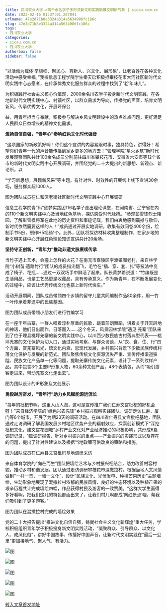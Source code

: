 ```yaml
---
title: 四川农业大学->两千余名学子多形式新文明实践助推文明新气象 | sicau.com.cn
date: 2023-02-16 01:37:01.287841
urlname: 47e2d71b8e3324a314a5634986fc186c
slug: 47e2d71b8e3324a314a5634986fc186c
tags: 
- 四川农业大学
categories:
- sicau.com.cn
- 四川农业大学
authorbox: false
sidebar: false
---
```

“以活动为载体‘举旗帜、聚民心、育新人、兴文化、展形象’，让老百姓在各种文化活动中感受幸福。”我校信息工程学院学生秦天启积极担攀枝花市大河社区新时代文明实践中心志愿者，在传承优秀文化服务群众的过程中找到了‘老’年味儿”。

为积极践行社会主义核心价值观，2000余名川农学子投身新时代文明实践，在各地新时代文明实践中心、村镇社区，以群众需求为导向，传播党的声音，培育文明新风，传承优秀文化，开展环保公
<!--more-->
益，用青年担当与奉献，积极参与解决乡风文明建设中的热点难点问题，更好满足人民群众日益增长的精神文化需求。

**激扬自信自强，“青年心”奏响红色文化时代强音**

“这项国家的新政策好啊！你们这个宣讲的内容紧跟时事，独具特色，讲得好！希望你们青年一代的声音能传播到家乡更多的地方去！”管理学院“星火乡筑”新时代发展观察团队共计100余名成员分别前往四川省攀枝花市、安徽省六安市等12个省市的新时代文明实践中心开展调研，并围绕党的二十大提出的新思想、新观点、新论断，以

“学习新思想，展现新风采”等主题，有针对性、时效性的开展线上线下宣讲30余场，服务群众超1000人。

图为团队成员在仁和区老街社区新时代文明实践中心开展调研

信息工程学院青“码”逐梦实践团116名学子走出理论课堂，在河南省、辽宁省在内的110个新文明实践中心及当地红色基地，探访感受时代脉搏。“参观彭雪锋烈士陵园，了解彭雪枫将军在此地的历史资料和事迹记载，我们由衷地感到震撼与敬仰，新时代依然需要这样的人！”成员通过开展实地调研，收集有效问卷400余份，绘制手书5份，制作H5视频1个。此外，团队将探访材料收集整理制作，在家乡地的新文明实践中心开展红色理论知识宣讲共计20余场。

**坚持守正创新，“青年力”推动非遗文脉赓续传承**

当竹子遇上艺术，会撞上怎样的火花？在南充市嘉陵区李渡镇阁老村，来自林学院“小树苗·遗路竹行”团队的成员指尖翻飞，毛竹在“插、穿、套、扎”等技法中变成了椅子、花瓶......通过一双双巧手中鲜活了起来。队长黄梦希说道：“竹编既是生活用品，也是工艺品更是收藏品，具有传承意义。作为新青年，在不断发展变化的过程中，应该让优秀传统文化也搭上新时代快车。”

活动开展期间，团队成员带领四个乡镇的留守儿童共同编制作品80余件，用一竹一叶传承着非遗中的民族基因。

图为团队成员带领小朋友们进行竹编学习

在一座千年古寨，一群人唱着淳朴厚重的民歌，跳着莎朗舞蹈，讲着关于开天辟地的神话，他们日出而作，日落而入……这个冬天，风景园林学院“遇见·羌寨”团队来到了位于理县桃坪羌寨的新文明实践中心，以川西少数民族古村落典型代表——桃坪羌寨的文化保护为切入口，通过实地考察、与群众访谈，从“衣、食、住、行”四个方面，赏羌寨风光，悟文化内涵，思现代发展，乡村振兴背景下少数民族传统村落文化保护与发展的新范式。团队聚焦传统文化资源流失严重、宣传传播渠道狭隘、民族文化产品单一化等问题，提取羌寨传统文化元素，设计了一系列纹样产品，其中包含3个主要IP形象人物，80余种文创产品，48个表情包，从而“吸引游客走进来，带动羌寨文化走出去”。

图为团队设计的IP形象及文创展示

**勇毅踔厉奋发，“青年行”助力乡风赋能源远流长**

“每年的枇杷节啊，这里人山人海，这可是宣传推广我们仁寿文宫枇杷的好机会呀！”来自经济学院的“绿色兴农先锋”乡村振兴观察实践团队，调研走访仁寿、厦门等6个城市，开展了为期23天的调研活动。在四川省仁寿县文宫枇杷基地，团队通过走访调研了解我国发展乡村地区优势产业的辐射效应，探索创新模式下“深挖枇杷文化，建文宫花园城”乡村产业文化对产业经济推动的积极影响，共形成6篇调研记录，1篇调研报告，针对乡村振兴的重点——产业振兴的实践形式以及存在的问题，提出了针对性建议以及根据当地政策可供改良的策略和措施。

图为团队成员在仁寿县文宫枇杷基地调研采访

来自体育学院的“向芒而生”团队把墙绘艺术与乡村振兴相结合，助力改善村容村貌，推动乡村和谐发展。团队通过走访调研攀枝花市混撒拉村，根据当地人文风情做到“一村一景，一墙一文化”，设计“民族文化、光伏发电、种植芒果历史”主题墙绘，生动形象地展现了混撒拉村浓郁的民族风情、良好的生态环境以及种植芒果的艰辛历程共计完成墙绘四幅，作品获得村民及游客的一致赞美。“这群大学生画得多好看啊，把我们这儿的特色都画出来了，让我们村儿啊都成‘网红景点’哩，帮我们吸引到了更多游客。”

图为团队在混撒拉村完成的墙绘效果

党的二十大报告提出“推进文化自信自强，铸就社会主义文化新辉煌”重大任务，学校积极组织青年学子积极投身新文明实践活动，“凝聚群众、引导群众、以文化人、成风化俗”，讲好中国故事，传播好中国声音，让新时代文明实践在“最后一公里”更加接地气、聚人气、有活力。

![图](https://news.sicau.edu.cn/__local/E/72/C0/43B07A385A25689193D74A2C2D3_06D1F595_5837A.png)

![图](https://news.sicau.edu.cn/__local/6/BC/6E/8DA5B1C49FE2341D1F557E1A38A_2B46B49F_530AA.png)

![图](https://news.sicau.edu.cn/__local/3/D5/46/07F098BE20405393681980F7037_7129D8E4_89F54.png)

![图](https://news.sicau.edu.cn/__local/4/B3/CE/908732480C0058075163A62F93C_C088AB60_9B20.jpg)

![图](https://news.sicau.edu.cn/__local/F/47/B2/3A6E141C14284B972FDF6A42FB7_30F9E791_5CA2C.png)

[转入文章首发地址](https://news.sicau.edu.cn/info/1078/71000.htm)